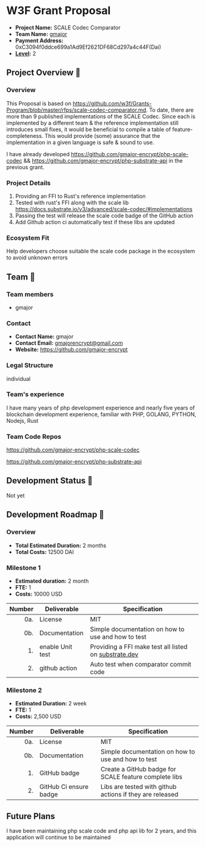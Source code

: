 # W3F Grant Proposal

* **Project Name:** SCALE Codec Comparator
* **Team Name:** [gmajor](https://github.com/gmajor-encrypt)
* **Payment Address:** 0xC3094f0ddce699a1Ad9Ef2621DF68Cd297a4c44F(Dai)
* **[Level](https://github.com/w3f/Grants-Program/tree/master#level_slider-levels):** 2

## Project Overview :page_facing_up:

### Overview

This Proposal is based on https://github.com/w3f/Grants-Program/blob/master/rfps/scale-codec-comparator.md.
To date, there are more than 9 published implementations of the SCALE Codec. Since each is implemented by a different team & the
reference implementation still introduces small fixes, it would be beneficial to compile a table of
feature-completeness. This would provide (some) assurance that the implementation in a given language is safe & sound to
use.

I have already developed https://github.com/gmajor-encrypt/php-scale-codec
&& https://github.com/gmajor-encrypt/php-substrate-api in the previous grant.

### Project Details

1. Providing an FFI to Rust's reference implementation
2. Tested with rust's FFI along with the scale lib https://docs.substrate.io/v3/advanced/scale-codec/#implementations
3. Passing the test will release the scale code badge of the GitHub action
4. Add Github action ci automatically test if these libs are updated

### Ecosystem Fit

Help developers choose suitable the scale code package in the ecosystem to avoid unknown errors

## Team :busts_in_silhouette:

### Team members

* gmajor

### Contact

* **Contact Name:** gmajor
* **Contact Email:** gmajorencrypt@gmail.com
* **Website:** https://github.com/gmajor-encrypt

### Legal Structure

individual

### Team's experience

I have many years of php development experience and nearly five years of blockchain development experience, familiar
with PHP, GOLANG, PYTHON, Nodejs, Rust

### Team Code Repos

https://github.com/gmajor-encrypt/php-scale-codec

https://github.com/gmajor-encrypt/php-substrate-api

## Development Status :open_book:

Not yet

## Development Roadmap :nut_and_bolt:

### Overview

* **Total Estimated Duration:** 2 months
* **Total Costs:** 12500 DAI

### Milestone 1

* **Estimated duration:** 2 month
* **FTE:**  1
* **Costs:** 10000 USD

| Number | Deliverable      | Specification                                                                                                               |
|-------:|------------------|-----------------------------------------------------------------------------------------------------------------------------|
|    0a. | License          | MIT                                                                                                                         |
|    0b. | Documentation    | Simple documentation on how to use and how to test                                                                          |
|     1. | enable Unit test | Providing a FFI make test all listed on [substrate.dev](https://docs.substrate.io/v3/advanced/scale-codec/#implementations) |  
|     2. | github action    | Auto test when comparator commit code                                                                                       |  

### Milestone 2

* **Estimated Duration:** 2 week
* **FTE:**  1
* **Costs:** 2,500 USD

| Number | Deliverable            | Specification                                            |
|-------:|------------------------|----------------------------------------------------------|
|    0a. | License                | MIT                                                      |
|    0b. | Documentation          | Simple documentation on how to use and how to test       |
|     1. | GitHub badge           | Create a GitHub badge for SCALE feature complete libs    |
|     2. | GitHub Ci ensure badge | Libs are tested with github actions if they are released |

## Future Plans

I have been maintaining php scale code and php api lib for 2 years, and this application will continue to be maintained